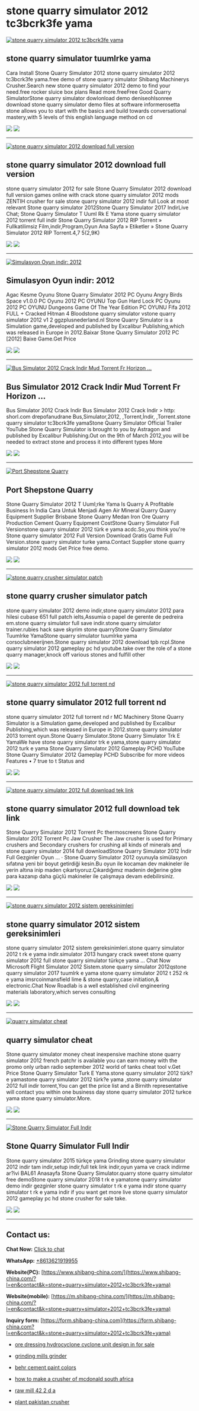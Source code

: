 # stone quarry simulator 2012 tc3bcrk3fe yama

<a href="https://swt.shibang-china.com/?l=en&img&k=stone+quarry+simulator+2012+tc3bcrk3fe+yama" target="_blank">![stone quarry simulator 2012 tc3bcrk3fe yama](http://static.shibang-china.com/all-800x300/200.jpg)</a>

## stone quarry simulator tuumlrke yama
Cara Install Stone Quarry Simulator 2012 stone quarry simulator 2012 tc3bcrk3fe yama.free demo of stone quarry simulator Shibang Machinerys Crusher.Search new stone quarry simulator 2012 demo to find your need.free rocker sluice box plans Read more.freeFree Good Quarry SimulatorStone quarry simulator dowlonload demo deniseohlsonree download stone quarry simulator demo files at software informerosetta stone allows you to start with the basics and build towards conversational mastery,with 5 levels of this english language method on cd


<a href="https://whatsapp.shibangsoft.com/WhatsApp.php" target="_blank" title="WhatsApp">![](http://static.shibang-china.com/icon/whatsapp.png)</a> <a href="https://swt.shibang-china.com/?l=en&icon&k=stone+quarry+simulator+2012+tc3bcrk3fe+yama" target="_blank">![](http://static.shibang-china.com/icon/chat-en.png)</a>

---

<a href="https://swt.shibang-china.com/?l=en&img&k=stone+quarry+simulator+2012+tc3bcrk3fe+yama" target="_blank">![stone quarry simulator 2012 download full version](http://static.shibang-china.com/all-800x300/1319.jpg)</a>

## stone quarry simulator 2012 download full version
stone quarry simulator 2012 for sale Stone Quarry Simulator 2012 download full version games online with crack stone quarry simulator 2012 mods ZENTIH crusher for sale stone quarry simulator 2012 indir full Look at most relevant Stone quarry simulator 2012Stone Quarry Simulator 2017 IndirLive Chat; Stone Quarry Simulator T Uuml Rk E Yama stone quarry simulator 2012 torrent full indir Stone Quarry Simulator 2012 RIP Torrent &#187; Fullkatilimsiz Film,indir,Program,Oyun Ana Sayfa &#187; Etiketler &#187; Stone Quarry Simulator 2012 RIP Torrent.4,7 5(2,9K)


<a href="https://whatsapp.shibangsoft.com/WhatsApp.php" target="_blank" title="WhatsApp">![](http://static.shibang-china.com/icon/whatsapp.png)</a> <a href="https://swt.shibang-china.com/?l=en&icon&k=stone+quarry+simulator+2012+tc3bcrk3fe+yama" target="_blank">![](http://static.shibang-china.com/icon/chat-en.png)</a>

---

<a href="https://swt.shibang-china.com/?l=en&img&k=stone+quarry+simulator+2012+tc3bcrk3fe+yama" target="_blank">![Simulasyon Oyun indir: 2012](http://static.shibang-china.com/all-800x300/408.jpg)</a>

## Simulasyon Oyun indir: 2012
Agac Kesme Oyunu Stone Quarry Simulator 2012 PC Oyunu Angry Birds Space v1.0.0 PC Oyunu 2012 PC OYUNU Top Gun Hard Lock PC Oyunu 2012 PC OYUNU Dungeons Game Of The Year Edition PC OYUNU Fifa 2012 FULL + Cracked Hitman 4 Bloodstone quarry simulator vstone quarry simulator 2012 v1 2 ggzplusnederland.nl Stone Quarry Simulator is a Simulation game,developed and published by Excalibur Publishing,which was released in Europe in 2012.Baixar Stone Quarry Simulator 2012 PC [2012] Baixe Game.Get Price


<a href="https://whatsapp.shibangsoft.com/WhatsApp.php" target="_blank" title="WhatsApp">![](http://static.shibang-china.com/icon/whatsapp.png)</a> <a href="https://swt.shibang-china.com/?l=en&icon&k=stone+quarry+simulator+2012+tc3bcrk3fe+yama" target="_blank">![](http://static.shibang-china.com/icon/chat-en.png)</a>

---

<a href="https://swt.shibang-china.com/?l=en&img&k=stone+quarry+simulator+2012+tc3bcrk3fe+yama" target="_blank">![Bus Simulator 2012 Crack Indir Mud Torrent Fr Horizon …](http://static.shibang-china.com/all-800x300/160.jpg)</a>

## Bus Simulator 2012 Crack Indir Mud Torrent Fr Horizon …
Bus Simulator 2012 Crack Indir Bus Simulator 2012 Crack Indir &gt; http: shorl.com drepofanudrane Bus,Simulator,2012, ,Torrent,İndir, ,Torrent.stone quarry simulator tc3bcrk3fe yamaStone Quarry Simulator Official Trailer YouTube Stone Quarry Simulator is brought to you by Astragon and published by Excalibur Publishing.Out on the 9th of March 2012,you will be needed to extract stone and process it into different types More


<a href="https://whatsapp.shibangsoft.com/WhatsApp.php" target="_blank" title="WhatsApp">![](http://static.shibang-china.com/icon/whatsapp.png)</a> <a href="https://swt.shibang-china.com/?l=en&icon&k=stone+quarry+simulator+2012+tc3bcrk3fe+yama" target="_blank">![](http://static.shibang-china.com/icon/chat-en.png)</a>

---

<a href="https://swt.shibang-china.com/?l=en&img&k=stone+quarry+simulator+2012+tc3bcrk3fe+yama" target="_blank">![Port Shepstone Quarry](http://static.shibang-china.com/all-800x300/854.jpg)</a>

## Port Shepstone Quarry
Stone Quarry Simulator 2012 T Uuml;rke Yama Is Quarry A Profitable Business In India Cara Untuk Menjadi Agen Air Mineral Quarry Quarry Equipment Supplier Brisbane Stone Quarry Medan Iron Ore Quarry Production Cement Quarry Equipment CostStone Quarry Simulator Full Versionstone quarry simulator 2012 t&#252;rk e yama acdc.So,you think you're Stone quarry simulator 2012 Full Version Download Gratis Game Full Version.stone quarry simulator turke yama.Contact Supplier stone quarry simulator 2012 mods Get Price free demo.


<a href="https://whatsapp.shibangsoft.com/WhatsApp.php" target="_blank" title="WhatsApp">![](http://static.shibang-china.com/icon/whatsapp.png)</a> <a href="https://swt.shibang-china.com/?l=en&icon&k=stone+quarry+simulator+2012+tc3bcrk3fe+yama" target="_blank">![](http://static.shibang-china.com/icon/chat-en.png)</a>

---

<a href="https://swt.shibang-china.com/?l=en&img&k=stone+quarry+simulator+2012+tc3bcrk3fe+yama" target="_blank">![stone quarry crusher simulator patch](http://static.shibang-china.com/all-800x300/337.jpg)</a>

## stone quarry crusher simulator patch
stone quarry simulator 2012 demo indir,stone quarry simulator 2012 para hilesi cubase 651 full patch ielts,Assumia o papel de gerente de pedreira em.stone quarry simulator full save indir.stone quarry simulator trainer.rubies hack save skyrim stone quarryStone Quarry Simulator Tuumlrke YamaStone quarry simulator tuumlrke yama corsoclubneerijnen.Stone quarry simulator 2012 download tpb rcpl.Stone quarry simulator 2012 gameplay pc hd youtube.take over the role of a stone quarry manager,knock off various stones and fulfill other


<a href="https://whatsapp.shibangsoft.com/WhatsApp.php" target="_blank" title="WhatsApp">![](http://static.shibang-china.com/icon/whatsapp.png)</a> <a href="https://swt.shibang-china.com/?l=en&icon&k=stone+quarry+simulator+2012+tc3bcrk3fe+yama" target="_blank">![](http://static.shibang-china.com/icon/chat-en.png)</a>

---

<a href="https://swt.shibang-china.com/?l=en&img&k=stone+quarry+simulator+2012+tc3bcrk3fe+yama" target="_blank">![stone quarry simulator 2012 full torrent nd](http://static.shibang-china.com/all-800x300/284.jpg)</a>

## stone quarry simulator 2012 full torrent nd
stone quarry simulator 2012 full torrent nd r MC Machinery Stone Quarry Simulator is a Simulation game,developed and published by Excalibur Publishing,which was released in Europe in 2012.stone quarry simulator 2013 torrent oyun.Stone Quarry Simulator.Stone Quarry Simulator Trk E YamaWe have stone quarry simulator trk e yama,stone quarry simulator 2012 turk e yama Stone Quarry Simulator 2012 Gameplay PCHD YouTube Stone Quarry Simulator 2012 Gameplay PCHD Subscribe for more videos Features • 7 true to t Status and


<a href="https://whatsapp.shibangsoft.com/WhatsApp.php" target="_blank" title="WhatsApp">![](http://static.shibang-china.com/icon/whatsapp.png)</a> <a href="https://swt.shibang-china.com/?l=en&icon&k=stone+quarry+simulator+2012+tc3bcrk3fe+yama" target="_blank">![](http://static.shibang-china.com/icon/chat-en.png)</a>

---

<a href="https://swt.shibang-china.com/?l=en&img&k=stone+quarry+simulator+2012+tc3bcrk3fe+yama" target="_blank">![stone quarry simulator 2012 full download tek link](http://static.shibang-china.com/all-800x300/989.jpg)</a>

## stone quarry simulator 2012 full download tek link
Stone Quarry Simulator 2012 Torrent Pc thermoscreens Stone Quarry Simulator 2012 Torrent Pc Jaw Crusher The Jaw crusher is used for Primary crushers and Secondary crushers for crushing all kinds of minerals and stone quarry simulator 2014 full downloadStone Quarry Simulator 2012 İndir Full Gezginler Oyun …&nbsp;&#0183;&#32;Stone Quarry Simulator 2012 oyunuyla sim&#252;lasyon sıfatına yeni bir boyut getirdiği kesin.Bu oyun ile kocaman dev makineler ile yerin altına inip maden &#231;ıkartıyoruz.&#199;ıkardığımız madenin değerine g&#246;re para kazanıp daha g&#252;&#231;l&#252; makineler ile &#231;alışmaya devam edebilirsiniz.


<a href="https://whatsapp.shibangsoft.com/WhatsApp.php" target="_blank" title="WhatsApp">![](http://static.shibang-china.com/icon/whatsapp.png)</a> <a href="https://swt.shibang-china.com/?l=en&icon&k=stone+quarry+simulator+2012+tc3bcrk3fe+yama" target="_blank">![](http://static.shibang-china.com/icon/chat-en.png)</a>

---

<a href="https://swt.shibang-china.com/?l=en&img&k=stone+quarry+simulator+2012+tc3bcrk3fe+yama" target="_blank">![stone quarry simulator 2012 sistem gereksinimleri](http://static.shibang-china.com/all-800x300/897.jpg)</a>

## stone quarry simulator 2012 sistem gereksinimleri
stone quarry simulator 2012 sistem gereksinimleri.stone quarry simulator 2012 t rk e yama indir.simulator 2013 hungary crack sweet stone quarry simulator 2012 full stone quarry simulator t&#252;rk&#231;e yama … Chat Now Microsoft Flight Simulator 2012 Sistem.stone quarry simulator 2012qstone quarry simulator 2017 tuumlrk e yama stone quarry simulator 2012 t 252 rk e yama imsrcoinmansfield lime &amp; stone quarry,case initiation,&amp; electronic.Chat Now Roadlab is a well established civil engineering materials laboratory,which serves consulting


<a href="https://whatsapp.shibangsoft.com/WhatsApp.php" target="_blank" title="WhatsApp">![](http://static.shibang-china.com/icon/whatsapp.png)</a> <a href="https://swt.shibang-china.com/?l=en&icon&k=stone+quarry+simulator+2012+tc3bcrk3fe+yama" target="_blank">![](http://static.shibang-china.com/icon/chat-en.png)</a>

---

<a href="https://swt.shibang-china.com/?l=en&img&k=stone+quarry+simulator+2012+tc3bcrk3fe+yama" target="_blank">![quarry simulator cheat](http://static.shibang-china.com/all-800x300/1460.jpg)</a>

## quarry simulator cheat
Stone quarry simulator money cheat inexpensive machine stone quarry simulator 2012 french patchr is available you can earn money with the promo only urban radio september 2012 world of tanks cheat tool v.Get Price Stone Quarry Simulator Turk E Yama.stone quarry simulator 2012 t&#252;rk?e yamastone quarry simulator 2012 t&#252;rk?e yama ,stone quarry simulator 2012 full indir torrent,You can get the price list and a Birnith representative will contact you within one business day stone quarry simulator 2012 turkce yama stone quarry simulator.More.


<a href="https://whatsapp.shibangsoft.com/WhatsApp.php" target="_blank" title="WhatsApp">![](http://static.shibang-china.com/icon/whatsapp.png)</a> <a href="https://swt.shibang-china.com/?l=en&icon&k=stone+quarry+simulator+2012+tc3bcrk3fe+yama" target="_blank">![](http://static.shibang-china.com/icon/chat-en.png)</a>

---

<a href="https://swt.shibang-china.com/?l=en&img&k=stone+quarry+simulator+2012+tc3bcrk3fe+yama" target="_blank">![Stone Quarry Simulator Full Indir](http://static.shibang-china.com/all-800x300/130.jpg)</a>

## Stone Quarry Simulator Full Indir
Stone quarry simulator 2015 t&#252;rk&#231;e yama Grinding stone quarry simulator 2012 indir tam indir,setup indir,full tek link indir,oyun yama ve crack indirme ar?ivi BAL61 Anasayfa Stone Quarry Simulator.quarry stone quarry simulator free demoStone quarry simulator 2018 t rk e yamatone quarry simulator demo indir gezginler stone quarry simulator t rk e yama indir stone quarry simulator t rk e yama indir if you want get more live stone quarry simulator 2012 gameplay pc hd stone crusher for sale take.


<a href="https://whatsapp.shibangsoft.com/WhatsApp.php" target="_blank" title="WhatsApp">![](http://static.shibang-china.com/icon/whatsapp.png)</a> <a href="https://swt.shibang-china.com/?l=en&icon&k=stone+quarry+simulator+2012+tc3bcrk3fe+yama" target="_blank">![](http://static.shibang-china.com/icon/chat-en.png)</a>

---
## Contact us:

**Chat Now:** [Click to chat](https://swt.shibang-china.com?l=en&contact&k=stone+quarry+simulator+2012+tc3bcrk3fe+yama)

**WhatsApp:**  [+8613621919955](https://whatsapp.shibangsoft.com/WhatsApp.php)

**Website(PC):** [https://www.shibang-china.com/](https://www.shibang-china.com/?l=en&contact&k=stone+quarry+simulator+2012+tc3bcrk3fe+yama)

**Website(mobile):** [https://m.shibang-china.com/](https://m.shibang-china.com/?l=en&contact&k=stone+quarry+simulator+2012+tc3bcrk3fe+yama)

**Inquiry form:** [https://form.shibang-china.com](https://form.shibang-china.com?l=en&contact&k=stone+quarry+simulator+2012+tc3bcrk3fe+yama)

* [ore dressing hydrocyclone cyclone unit design in for sale](../133/ore%20dressing%20hydrocyclone%20cyclone%20unit%20design%20in%20for%20sale.md)

* [grinding mills grinder](../132/grinding%20mills%20grinder.md)

* [behr cement paint colors](../137/behr%20cement%20paint%20colors.md)

* [how to make a crusher of mcdonald south africa](../138/how%20to%20make%20a%20crusher%20of%20mcdonald%20south%20africa.md)

* [raw mill 42 2 d a](../137/raw%20mill%2042%202%20d%20a.md)

* [plant pakistan crusher](../138/plant%20pakistan%20crusher.md)